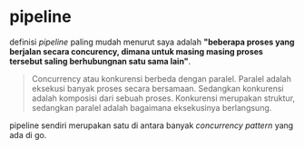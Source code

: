 # pipeline

definisi _pipeline_ paling mudah menurut saya adalah 
**"beberapa proses yang berjalan secara concurency, dimana untuk masing masing proses tersebut saling berhubungnan satu sama lain"**.

> Concurrency atau konkurensi berbeda dengan paralel. Paralel adalah eksekusi banyak proses secara bersamaan. Sedangkan konkurensi adalah komposisi dari sebuah proses. Konkurensi merupakan struktur, sedangkan paralel adalah bagaimana eksekusinya berlangsung.

pipeline sendiri merupakan satu di antara banyak _concurrency pattern_ yang ada di go.